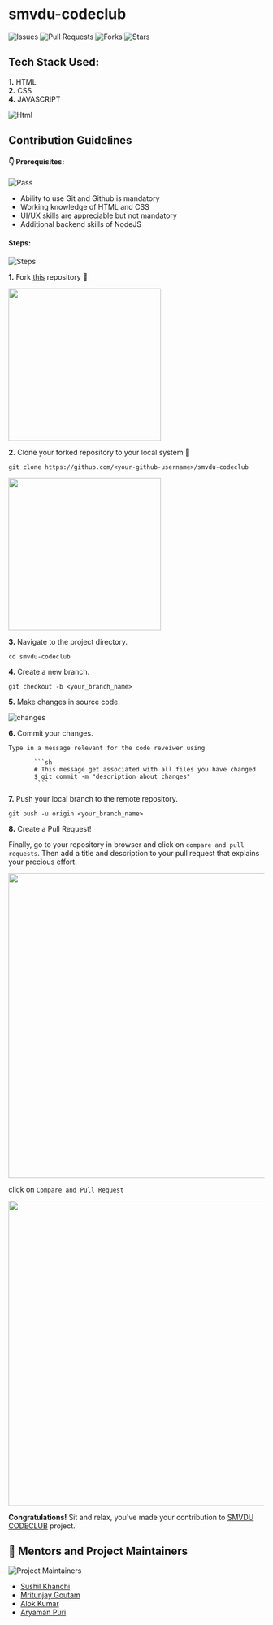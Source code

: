 # smvdu-codeclub

![Issues](https://img.shields.io/github/issues/vinayaksh42/smvdu-codeclub)
![Pull Requests](https://img.shields.io/github/issues-pr/vinayaksh42/smvdu-codeclub)
![Forks](https://img.shields.io/github/forks/vinayaksh42/smvdu-codeclub)
![Stars](	https://img.shields.io/github/stars/vinayaksh42/smvdu-codeclub)


## Tech Stack Used:
**1.**  HTML <br>
**2.**  CSS  <br>
**4.**  JAVASCRIPT <br>

 ![Html](https://media.giphy.com/media/fuJPZBIIqzbt1kAYVc/giphy.gif)
 
 
 ## Contribution Guidelines

#### 👇 Prerequisites:

![Pass](https://media.giphy.com/media/Z9cRCMdAMzXi25dwhE/giphy.gif)

- Ability to use Git and Github is mandatory
- Working knowledge of HTML and CSS
- UI/UX skills are appreciable but not mandatory
- Additional backend skills of NodeJS


#### Steps:
![Steps](https://media.giphy.com/media/o5BzNDDFQnepi/giphy.gif)

**1.** Fork [this](https://github.com/vinayaksh42/smvdu-codeclub) repository :fork_and_knife:


<img src="https://user-images.githubusercontent.com/41269164/70219309-9a3eca80-176a-11ea-8a4d-1bd701d07314.png" width=300>


**2.** Clone your forked repository to your local system :busts_in_silhouette:

```terminal
git clone https://github.com/<your-github-username>/smvdu-codeclub
```

<img src="https://encrypted-tbn0.gstatic.com/images?q=tbn%3AANd9GcT5N0HJ9db7jSvcL4dsDscZQBzqQqqKVs0BnO1OVz26glLWKJRY&usqp=CAU" width="300">

**3.** Navigate to the project directory.

```terminal
cd smvdu-codeclub
```

**4.** Create a new branch.

```terminal
git checkout -b <your_branch_name>
```

**5.** Make changes in source code.

![changes](https://media.giphy.com/media/QNFhOolVeCzPQ2Mx85/200w_d.gif)


**6.** Commit your changes.
```
Type in a message relevant for the code reveiwer using

       ```sh
       # This message get associated with all files you have changed
       $ git commit -m "description about changes"
        ```
```

**7.** Push your local branch to the remote repository.

```terminal
git push -u origin <your_branch_name>
```

**8.** Create a Pull Request!


Finally, go to your repository in browser and click on `compare and pull requests`.
Then add a title and description to your pull request that explains your precious effort.

<img src="https://user-images.githubusercontent.com/41269164/70219707-47194780-176b-11ea-96c2-d0c401ddb1e0.png" width=600>
		
click on `Compare and Pull Request`
		
<img src="https://user-images.githubusercontent.com/41269164/70219836-8d6ea680-176b-11ea-81d5-549093bf0954.png" width=600>


**Congratulations!** Sit and relax, you've made your contribution to [SMVDU CODECLUB](https://github.com/vinayaksh42/smvdu-codeclub) project.

## 👬  Mentors and Project Maintainers

![Project Maintainers](https://media.giphy.com/media/fQZX2aoRC1Tqw/giphy.gif)

- [Sushil Khanchi](https://github.com/khanchi97)
- [Mritunjay Goutam](https://github.com/mritunjayz)
- [Alok Kumar](https://github.com/iFlameing)
- [Aryaman Puri](https://github.com/aryamanpuri)

